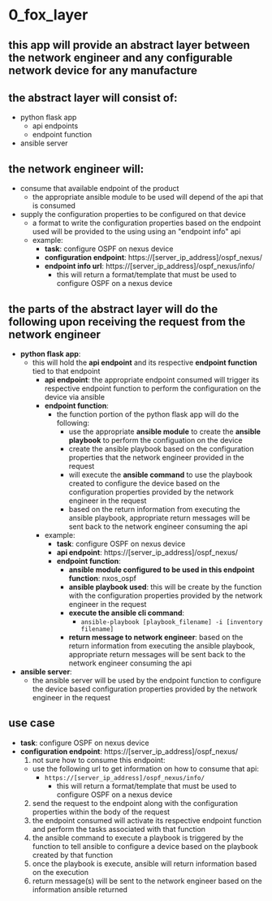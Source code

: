 # 0_fox_layer

## this app will provide an abstract layer between the network engineer and any configurable network device for any manufacture

## the abstract layer will consist of:
  * python flask app
    * api endpoints
    * endpoint function
  * ansible server

## the network engineer will:
  * consume that available endpoint of the product
    * the appropriate ansible module to be used will depend of the api that is consumed
  * supply the configuration properties to be configured on that device
    * a format to write the configuration properties based on the endpoint used will be provided to the using using an "endpoint info" api
    * example:
      * **task**: configure OSPF on nexus device
      * **configuration endpoint**: https://[server_ip_address]/ospf_nexus/
      * **endpoint info url**: https://[server_ip_address]/ospf_nexus/info/
        * this will return a format/template that must be used to configure OSPF on a nexus device

## the parts of the abstract layer will do the following upon receiving the request from the network engineer
 * **python flask app**: 
   * this will hold the **api endpoint** and its respective **endpoint function** tied to that endpoint
     * **api endpoint**: the appropriate endpoint consumed will trigger its respective endpoint function to perform the configuration on the device via ansible
     * **endpoint function**:
       * the function portion of the python flask app will do the following:
         * use the appropriate **ansible module** to create the **ansible playbook** to perform the configuation on the device
         * create the ansible playbook based on the configuration properties that the network engineer provided in the request
         * will execute the **ansible command** to use the playbook created to configure the device based on the configuration properties provided by the network engineer in the request
         * based on the return information from executing the ansible playbook, appropriate return messages will be sent back to the network engineer consuming the api
     * example:
       * **task**: configure OSPF on nexus device
       * **api endpoint**: https://[server_ip_address]/ospf_nexus/
       * **endpoint function**: 
         * **ansible module configured to be used in this endpoint function**: nxos_ospf
         * **ansible playbook used**: this will be create by the function with the configuration properties provided by the network engineer in the request
         * **execute the ansible cli command**:
           * ```ansible-playbook [playbook_filename] -i [inventory filename]```
         * **return message to network engineer**: based on the return information from executing the ansible playbook, appropriate return messages will be sent back to the network engineer consuming the api
 * **ansible server**:
   * the ansible server will be used by the endpoint function to configure the device based configuration properties provided by the network engineer in the request
      
## use case
* **task**: configure OSPF on nexus device
* **configuration endpoint**: https://[server_ip_address]/ospf_nexus/
  1. not sure how to consume this endpoint:
    * use the following url to get information on how to consume that api: 
      * ```https://[server_ip_address]/ospf_nexus/info/```
        * this will return a format/template that must be used to configure OSPF on a nexus device
  2. send the request to the endpoint along with the configuration properties within the body of the request
  3. the endpoint consumed will activate its respective endpoint function and perform the tasks associated with that function
  4. the ansible command to execute a playbook is triggered by the function to tell ansible to configure a device based on the playbook created by that function
  5. once the playbook is execute, ansible will return information based on the execution
  6. return message(s) will be sent to the network engineer based on the information ansible returned
